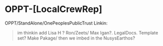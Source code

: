 OPPT-[LocalCrewRep]
====

OPPT/StandAlone/OnePeoplesPublicTrust
Linkin: 
>im thinkin add Lisa H ? Ron/Zeets/ Max Igan?. LegalDocs. 
Template set? Make Pakage/ then we imbed in the NusysEarthos?

